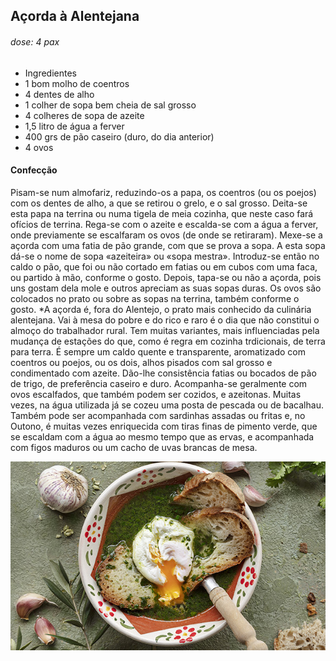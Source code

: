 ## Açorda à Alentejana
###### dose: 4 pax
- Ingredientes
- 1 bom molho de coentros
- 4 dentes de alho
- 1 colher de sopa bem cheia de sal grosso
- 4 colheres de sopa de azeite
- 1,5 litro de água a ferver
- 400 grs de pão caseiro (duro, do dia anterior)
- 4 ovos

#### Confecção
Pisam-se num almofariz, reduzindo-os a papa, os coentros (ou os poejos) com os dentes de alho, a que se retirou o grelo, e o sal grosso. Deita-se esta papa na terrina ou numa tigela de meia cozinha, que neste caso fará ofícios de terrina. Rega-se com o azeite e escalda-se com a água a ferver, onde previamente se escalfaram os ovos (de onde se retiraram). Mexe-se a açorda com uma fatia de pão grande, com que se prova a sopa. A esta sopa dá-se o nome de sopa «azeiteira» ou «sopa mestra». Introduz-se então no caldo o pão, que foi ou não cortado em fatias ou em cubos com uma faca, ou partido à mão, conforme o gosto. Depois, tapa-se ou não a açorda, pois uns gostam dela mole e outros apreciam as suas sopas duras. Os ovos são colocados no prato ou sobre as sopas na terrina, também conforme o gosto. *A açorda é, fora do Alentejo, o prato mais conhecido da culinária alentejana. Vai à mesa do pobre e do rico e raro é o dia que não constitui o almoço do trabalhador rural. Tem muitas variantes, mais influenciadas pela mudança de estações do que, como é regra em cozinha trdicionais, de terra para terra. É sempre um caldo quente e transparente, aromatizado com coentros ou poejos, ou os dois, alhos pisados com sal grosso e condimentado com azeite. Dão-lhe consistência fatias ou bocados de pão de trigo, de preferência caseiro e duro. Acompanha-se geralmente com ovos escalfados, que também podem ser cozidos, e azeitonas. Muitas vezes, na água utilizada já se cozeu uma posta de pescada ou de bacalhau. Também pode ser acompanhada com sardinhas assadas ou fritas e, no Outono, é muitas vezes enriquecida com tiras finas de pimento verde, que se escaldam com a água ao mesmo tempo que as ervas, e acompanhada com figos maduros ou um cacho de uvas brancas de mesa.

![alt text](image-3.png)